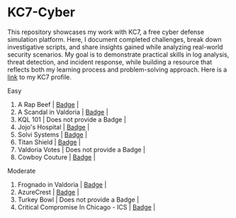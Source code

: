 # KC7-Cyber
This repository showcases my work with KC7, a free cyber defense simulation platform. Here, I document completed challenges, break down investigative scripts, and share insights gained while analyzing real-world security scenarios. My goal is to demonstrate practical skills in log analysis, threat detection, and incident response, while building a resource that reflects both my learning process and problem-solving approach. Here is a [link](https://kc7cyber.com/profile/277a90a4) to my KC7 profile.

Easy
  01. A Rap Beef | [Badge](https://kc7cyber.com/badges/earned/26512) |
  02. A Scandal in Valdoria | [Badge](https://kc7cyber.com/badges/earned/26524) |
  03. KQL 101 | Does not provide a Badge |
  04. Jojo's Hospital | [Badge](https://kc7cyber.com/badges/earned/26563) |
  05. Solvi Systems | [Badge](https://kc7cyber.com/badges/earned/26569) |
  06. Titan Shield | [Badge](https://kc7cyber.com/badges/earned/26574) |
  07. Valdoria Votes | Does not provide a Badge |
  08. Cowboy Couture | [Badge](https://kc7cyber.com/badges/earned/26561) |

Moderate
  01. Frognado in Valdoria | [Badge](https://kc7cyber.com/badges/earned/26633) |
  02. AzureCrest | [Badge](https://kc7cyber.com/badges/earned/26648) |
  03. Turkey Bowl | Does not provide a Badge |
  04. Critical Compromise In Chicago - ICS | [Badge](https://kc7cyber.com/badges/earned/26661) |

